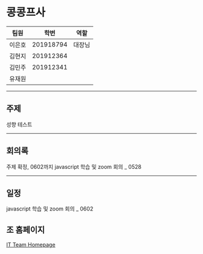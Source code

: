# 콩콩프사

|팀원|학번|역할|
|-----|----------|---|
|이은호|201918794|대장님   |
|김현지|201912364|   |
|김민주|201912341|   |
|유재원||   |

***
## 주제
성향 테스트

***
## 회의록
주제 확정, 0602까지 javascript 학습 및 zoom 회의 _ 0528

***
## 일정
javascript 학습 및 zoom 회의 _ 0602

## 조 홈페이지
[IT Team Homepage](https://leh0818.github.io/Project_CG/)
